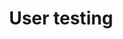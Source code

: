 ---
title: User testing
description: "The ongoing process of improving the user experience, often for conversion."
layout: listing
---